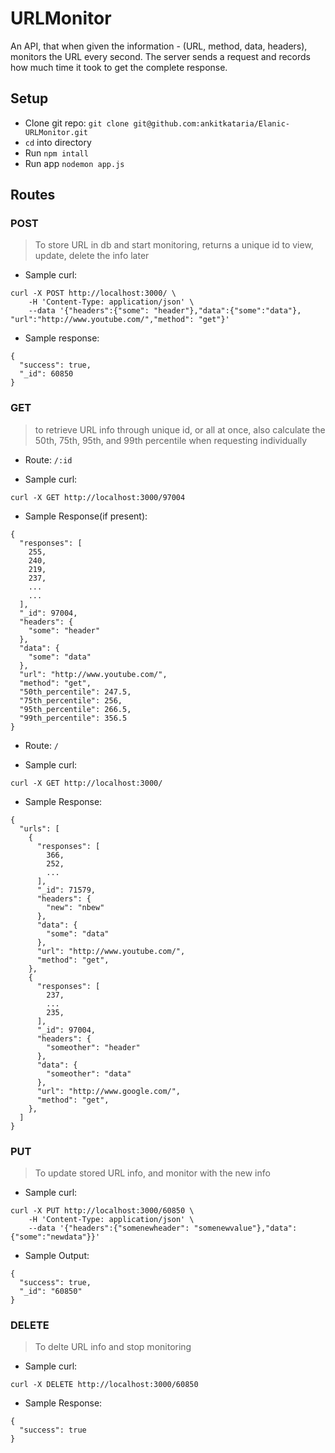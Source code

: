 # URLMonitor

An API, that when given the information - (URL, method, data, headers), monitors the URL every second. The server sends a request and records how much time it took to get the complete response.

## Setup

- Clone git repo: `git clone git@github.com:ankitkataria/Elanic-URLMonitor.git`
- `cd` into directory
- Run `npm intall`
- Run app `nodemon app.js`

## Routes

### POST

> To store URL in db and start monitoring, returns a unique id to view, update, delete the info later

- Sample curl:
```
curl -X POST http://localhost:3000/ \
    -H 'Content-Type: application/json' \
    --data '{"headers":{"some": "header"},"data":{"some":"data"}, "url":"http://www.youtube.com/","method": "get"}'
```

- Sample response:

```
{
  "success": true,
  "_id": 60850
}

```

### GET

> to retrieve URL info through unique id, or all at once, also calculate the 50th, 75th, 95th, and 99th percentile when requesting individually

- Route: `/:id`

- Sample curl:

```
curl -X GET http://localhost:3000/97004
```

- Sample Response(if present):

```
{
  "responses": [
    255,
    240,
    219,
    237,
    ...
    ...
  ],
  "_id": 97004,
  "headers": {
    "some": "header"
  },
  "data": {
    "some": "data"
  },
  "url": "http://www.youtube.com/",
  "method": "get",
  "50th_percentile": 247.5,
  "75th_percentile": 256,
  "95th_percentile": 266.5,
  "99th_percentile": 356.5
}
```

- Route: `/`

- Sample curl:

```
curl -X GET http://localhost:3000/
```

- Sample Response:

```
{
  "urls": [
    {
      "responses": [
        366,
        252,
        ...
      ],
      "_id": 71579,
      "headers": {
        "new": "nbew"
      },
      "data": {
        "some": "data"
      },
      "url": "http://www.youtube.com/",
      "method": "get",
    },
    {
      "responses": [
        237,
        ...
        235,
      ],
      "_id": 97004,
      "headers": {
        "someother": "header"
      },
      "data": {
        "someother": "data"
      },
      "url": "http://www.google.com/",
      "method": "get",
    },
  ]
}

```

### PUT

> To update stored URL info, and monitor with the new info

- Sample curl:

```
curl -X PUT http://localhost:3000/60850 \
    -H 'Content-Type: application/json' \
    --data '{"headers":{"somenewheader": "somenewvalue"},"data":{"some":"newdata"}}'
```

- Sample Output:

```
{
  "success": true,
  "_id": "60850"
}
```

### DELETE

> To delte URL info and stop monitoring

- Sample curl:

```
curl -X DELETE http://localhost:3000/60850
```

- Sample Response:

```
{
  "success": true
}

```


